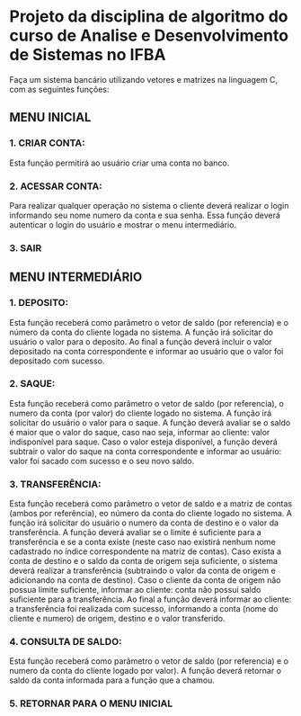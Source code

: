 # **Projeto da disciplina de algoritmo do curso de Analise e Desenvolvimento de Sistemas no IFBA**

Faça um sistema bancário utilizando vetores e matrizes na linguagem C, com as seguintes funções:

## **MENU INICIAL**

### **1. CRIAR CONTA:**
Esta função permitirá ao usuário criar uma conta no banco.

### **2. ACESSAR CONTA:**
Para realizar qualquer operação no sistema o cliente deverá realizar o login informando seu nome numero da conta e sua senha. Essa função deverá autenticar o login do usuário e mostrar o menu intermediário.

### **3. SAIR**

## **MENU INTERMEDIÁRIO**

### **1. DEPOSITO:**
Esta função receberá como parâmetro o vetor de saldo (por referencia) e o número da conta do cliente logada no sistema. A função irá solicitar do usuário o valor para o deposito. Ao final a função deverá incluir o valor depositado na conta correspondente e informar ao usuário que o valor foi depositado com sucesso.

### **2. SAQUE:**
Esta função receberá como parâmetro o vetor de saldo (por referencia), o numero da conta (por valor) do cliente logado no sistema. A função irá solicitar do usuário o valor para o saque. A função deverá avaliar se o saldo é maior que o valor do saque, caso nao seja, informar ao cliente: valor indisponível para saque. Caso o valor esteja disponível, a função deverá subtrair o valor do saque na conta correspondente e informar ao usuário: valor foi sacado com sucesso e o seu novo saldo.

### **3. TRANSFERÊNCIA:**
Esta função receberá como parâmetro o vetor de saldo e a matriz de contas (ambos por referência), eo número da conta do cliente logado no sistema. A função irá solicitar do usuário o numero da conta de destino e o valor da transferência. A função deverá avaliar se o limite é suficiente para a transferência e se a conta existe (neste caso nao existirá nenhum nome cadastrado no índice correspondente na matriz de contas). Caso exista a conta de destino e o saldo da conta de origem seja suficiente, o sistema deverá realizar a transferência (subtraindo o valor da conta de origem e adicionando na conta de destino). Caso o cliente da conta de origem não possua limite suficiente, informar ao cliente: conta não possui saldo suficiente para a transferência. Ao final a função deverá informar ao cliente: a transferência foi realizada com sucesso, informando a conta (nome do cliente e numero) de origem, destino e o valor transferido.

### **4. CONSULTA DE SALDO:**
Esta função receberá como parâmetro o vetor de saldo (por referencia) e o numero da conta do cliente
logado por valor). A função deverá retornar o saldo da conta informada para a função que a chamou.

### **5. RETORNAR PARA O MENU INICIAL**
